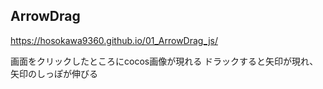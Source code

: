 ## ArrowDrag

https://hosokawa9360.github.io/01_ArrowDrag_js/

画面をクリックしたところにcocos画像が現れる
ドラックすると矢印が現れ、矢印のしっぽが伸びる
